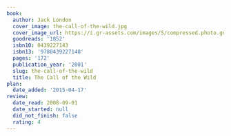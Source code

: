 ```yaml
---
book:
  author: Jack London
  cover_image: the-call-of-the-wild.jpg
  cover_image_url: https://i.gr-assets.com/images/S/compressed.photo.goodreads.com/books/1452291694l/1852._SX98_.jpg
  goodreads: '1852'
  isbn10: 0439227143
  isbn13: '9780439227148'
  pages: '172'
  publication_year: '2001'
  slug: the-call-of-the-wild
  title: The Call of the Wild
plan:
  date_added: '2015-04-17'
review:
  date_read: 2008-09-01
  date_started: null
  did_not_finish: false
  rating: 4
---
```

